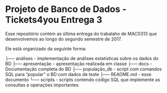 # Projeto de Banco de Dados - Tickets4you Entrega 3

Esse repositório contém as última entrega do trabalaho de MAC0313 que desenvolvemos ao longo do segundo semestre de 2017.

Ele está organizado da seguinte forma:


├── análises - implementação de análises estatísticas sobre os dados do BD
├── apresentação - apresentação realizada em classe
├── docs - Documentação completa do BD
├── população_db - script com comandos SQL para “popular” o BD com dados de teste
├── README.md - esse documento
└── scripts - scripts contendo código SQL que implemente as consultas e operações importantes


 
